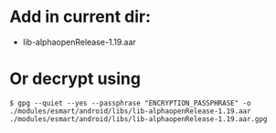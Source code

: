 # Add in current dir:

- lib-alphaopenRelease-1.19.aar

# Or decrypt using

```shell
$ gpg --quiet --yes --passphrase "ENCRYPTION_PASSPHRASE" -o ./modules/esmart/android/libs/lib-alphaopenRelease-1.19.aar ./modules/esmart/android/libs/lib-alphaopenRelease-1.19.aar.gpg
```